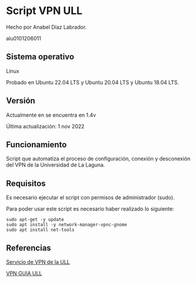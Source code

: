 # Script VPN ULL
Hecho por Anabel Díaz Labrador.

alu0101206011

## Sistema operativo
Linux

Probado en Ubuntu 22.04 LTS y Ubuntu 20.04 LTS y Ubuntu 18.04 LTS.

## Versión
Actualmente en se encuentra en 1.4v

Última actualización: 1 nov 2022

## Funcionamiento
Script que automatiza el proceso de configuración, conexión
y desconexión del VPN de la Universidad de La Laguna.

## Requisitos
Es necesario ejecutar el script con permisos de administrador (sudo).

Para poder usar este script es necesario haber realizado lo siguiente:
```terminal
sudo apt-get -y update
sudo apt install -y network-manager-vpnc-gnome
sudo apt install net-tools
``` 



## Referencias
[Servicio de VPN de la ULL](https://www.ull.es/servicios/stic/2020/12/01/servicio-de-vpn-de-la-ull/)

[VPN GUIA ULL](https://docs.google.com/document/d/1xhSRVqo6y5HYtQQtBemLEwDG6a_yjGlzrxjwuYxIQAk/edit)


